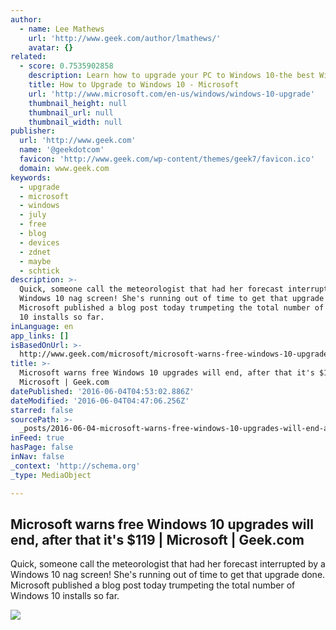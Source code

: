 ```yaml
---
author:
  - name: Lee Mathews
    url: 'http://www.geek.com/author/lmathews/'
    avatar: {}
related:
  - score: 0.7535902858
    description: Learn how to upgrade your PC to Windows 10-the best Windows ever
    title: How to Upgrade to Windows 10 - Microsoft
    url: 'http://www.microsoft.com/en-us/windows/windows-10-upgrade'
    thumbnail_height: null
    thumbnail_url: null
    thumbnail_width: null
publisher:
  url: 'http://www.geek.com'
  name: '@geekdotcom'
  favicon: 'http://www.geek.com/wp-content/themes/geek7/favicon.ico'
  domain: www.geek.com
keywords:
  - upgrade
  - microsoft
  - windows
  - july
  - free
  - blog
  - devices
  - zdnet
  - maybe
  - schtick
description: >-
  Quick, someone call the meteorologist that had her forecast interrupted by a
  Windows 10 nag screen! She's running out of time to get that upgrade done.
  Microsoft published a blog post today trumpeting the total number of Windows
  10 installs so far.
inLanguage: en
app_links: []
isBasedOnUrl: >-
  http://www.geek.com/microsoft/microsoft-warns-free-windows-10-upgrades-will-end-after-that-its-119-1654236/
title: >-
  Microsoft warns free Windows 10 upgrades will end, after that it's $119 |
  Microsoft | Geek.com
datePublished: '2016-06-04T04:53:02.886Z'
dateModified: '2016-06-04T04:47:06.256Z'
starred: false
sourcePath: >-
  _posts/2016-06-04-microsoft-warns-free-windows-10-upgrades-will-end-after-tha.md
inFeed: true
hasPage: false
inNav: false
_context: 'http://schema.org'
_type: MediaObject

---
```

<article style=""><h1>Microsoft warns free Windows 10 upgrades will end, after that it's $119 | Microsoft | Geek.com</h1><p>Quick, someone call the meteorologist that had her forecast interrupted by a Windows 10 nag screen! She's running out of time to get that upgrade done. Microsoft published a blog post today trumpeting the total number of Windows 10 installs so far.</p><img src="http://www.geek.com/wp-content/uploads/2015/06/windows-10-july-29.jpg" /></article>